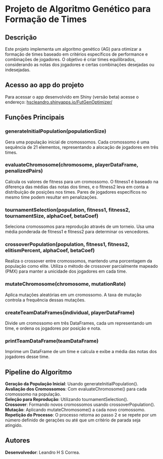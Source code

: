 # Projeto de Algoritmo Genético para Formação de Times
## Descrição
Este projeto implementa um algoritmo genético (AG) para otimizar a formação de times baseado em critérios específicos de performance e combinações de jogadores. O objetivo é criar times equilibrados, considerando as notas dos jogadores e certas combinações desejadas ou indesejadas.

## Acesso ao app do projeto
Para acessar o app desenvolvido em Shiny (versão beta) acesse o endereço: [hscleandro.shinyapps.io/FutGenOptimizer/](https://hscleandro.shinyapps.io/FutGenOptimizer/)

## Funções Principais
### generateInitialPopulation(populationSize)
Gera uma população inicial de cromossomos. Cada cromossomo é uma sequência de 21 elementos, representando a alocação de jogadores em três times.

### evaluateChromosome(chromosome, playerDataFrame, penalizedPairs)
Calcula os valores de fitness para um cromossomo. O fitness1 é baseado na diferença das médias das notas dos times, e o fitness2 leva em conta a distribuição de posições nos times. Pares de jogadores específicos no mesmo time podem resultar em penalizações.

### tournamentSelection(population, fitness1, fitness2, tournamentSize, alphaCoef, betaCoef)
Seleciona cromossomos para reprodução através de um torneio. Usa uma média ponderada de fitness1 e fitness2 para determinar os vencedores.

### crossoverPopulation(population, fitness1, fitness2, elitismPercent, alphaCoef, betaCoef)
Realiza o crossover entre cromossomos, mantendo uma porcentagem da população como elite. Utiliza o método de crossover parcialmente mapeado (PMX) para manter a unicidade dos jogadores em cada time.

### mutateChromosome(chromosome, mutationRate)
Aplica mutações aleatórias em um cromossomo. A taxa de mutação controla a frequência dessas mutações.

### createTeamDataFrames(individual, playerDataFrame)
Divide um cromossomo em três DataFrames, cada um representando um time, e ordena os jogadores por posição e nota.

### printTeamDataFrame(teamDataFrame)
Imprime um DataFrame de um time e calcula e exibe a média das notas dos jogadores desse time.

## Pipeline do Algoritmo
**Geração da População Inicial**: Usando generateInitialPopulation(). <br>
**Avaliação dos Cromossomos**: Com evaluateChromosome() para cada cromossomo na população. <br>
**Seleção para Reprodução**: Utilizando tournamentSelection(). <br>
**Crossover**: Formando novos cromossomos usando crossoverPopulation(). <br>
**Mutação**: Aplicando mutateChromosome() a cada novo cromossomo. <br>
**Repetição do Processo**: O processo retorna ao passo 2 e se repete por um número definido de gerações ou até que um critério de parada seja atingido.

## Autores
**Desenvolvedor**: Leandro H S Correa.
